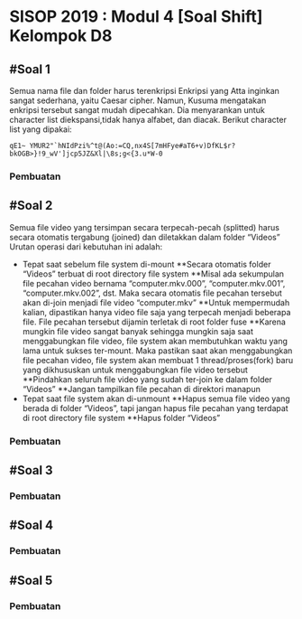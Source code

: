# SISOP 2019 : Modul 4 [Soal Shift] Kelompok D8

## #Soal 1

Semua nama file dan folder harus terenkripsi
Enkripsi yang Atta inginkan sangat sederhana, yaitu Caesar cipher. Namun, Kusuma mengatakan enkripsi tersebut sangat mudah dipecahkan. Dia menyarankan untuk character list diekspansi,tidak hanya alfabet, dan diacak. Berikut character list yang dipakai:
```
qE1~ YMUR2"`hNIdPzi%^t@(Ao:=CQ,nx4S[7mHFye#aT6+v)DfKL$r?bkOGB>}!9_wV']jcp5JZ&Xl|\8s;g<{3.u*W-0
```

### Pembuatan

## #Soal 2
Semua file video yang tersimpan secara terpecah-pecah (splitted) harus secara otomatis tergabung (joined) dan diletakkan dalam folder “Videos”
Urutan operasi dari kebutuhan ini adalah:
* Tepat saat sebelum file system di-mount
**Secara otomatis folder “Videos” terbuat di root directory file system
**Misal ada sekumpulan file pecahan video bernama “computer.mkv.000”, “computer.mkv.001”, “computer.mkv.002”, dst. Maka secara otomatis file pecahan tersebut akan di-join menjadi file video “computer.mkv”
**Untuk mempermudah kalian, dipastikan hanya video file saja yang terpecah menjadi beberapa file. File pecahan tersebut dijamin terletak di root folder fuse
**Karena mungkin file video sangat banyak sehingga mungkin saja saat menggabungkan file video, file system akan membutuhkan waktu yang lama untuk sukses ter-mount. Maka pastikan saat akan menggabungkan file pecahan video, file system akan membuat 1 thread/proses(fork) baru yang dikhususkan untuk menggabungkan file video tersebut
**Pindahkan seluruh file video yang sudah ter-join ke dalam folder “Videos”
**Jangan tampilkan file pecahan di direktori manapun
* Tepat saat file system akan di-unmount
**Hapus semua file video yang berada di folder “Videos”, tapi jangan hapus file pecahan yang terdapat di root directory file system
**Hapus folder “Videos” 

### Pembuatan

## #Soal 3
### Pembuatan

## #Soal 4
### Pembuatan

## #Soal 5
### Pembuatan
